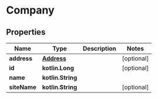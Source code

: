 
# Company

## Properties
Name | Type | Description | Notes
------------ | ------------- | ------------- | -------------
**address** | [**Address**](Address.md) |  |  [optional]
**id** | **kotlin.Long** |  |  [optional]
**name** | **kotlin.String** |  | 
**siteName** | **kotlin.String** |  |  [optional]



